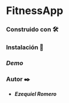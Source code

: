 # FitnessApp


### Construido con 🛠️

 
### Instalación 🔧


### _Demo_

### Autor ✒️

* **_Ezequiel Romero_**  
